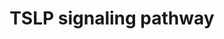 ---
annotations:
- type: Pathway Ontology
  value: interleukin-2 family mediated signaling pathway
- type: Pathway Ontology
  value: cytokine mediated signaling pathway
- type: Pathway Ontology
  value: Jak-Stat signaling pathway
authors:
- Mkutmon
- Egonw
- Khanspers
- Eweitz
description: 'Thymic stromal lymphopoietin (TSLP) is an IL-7-like cytokine involved
  in regulation of a broad spectrum of biological processes. The TSLP receptor complex
  consists of the IL-7 receptor alpha subunit and its unique TSLPR subunit (gene symbol
  CRLF2). TSLP can be secreted by epithelial cells upon pathogen stimulation. TSLP
  can also activate dendritic cells, CD4+ T cells and CD8+ T cells. TSLP not only
  activate the JAK/STAT pathway but also induce phosphorylation of other signaling
  molecules including PI3K/Akt, ERK1/2 and JNKs. Aberrant TSLP signaling is implicated
  in a number of the development of diseases, including asthma, atopic dermatitis,
  eosinophilic eosophagitis and acute lymphoid leukemia.  Description source: [http://www.netpath.org/pathways?path_id=NetPath_24
  NetPath]'
last-edited: 2021-05-21
organisms:
- Bos taurus
redirect_from:
- /index.php/Pathway:WP3191
- /instance/WP3191
schema-jsonld:
- '@context': https://schema.org/
  '@id': https://wikipathways.github.io/pathways/WP3191.html
  '@type': Dataset
  creator:
    '@type': Organization
    name: WikiPathways
  description: 'Thymic stromal lymphopoietin (TSLP) is an IL-7-like cytokine involved
    in regulation of a broad spectrum of biological processes. The TSLP receptor complex
    consists of the IL-7 receptor alpha subunit and its unique TSLPR subunit (gene
    symbol CRLF2). TSLP can be secreted by epithelial cells upon pathogen stimulation.
    TSLP can also activate dendritic cells, CD4+ T cells and CD8+ T cells. TSLP not
    only activate the JAK/STAT pathway but also induce phosphorylation of other signaling
    molecules including PI3K/Akt, ERK1/2 and JNKs. Aberrant TSLP signaling is implicated
    in a number of the development of diseases, including asthma, atopic dermatitis,
    eosinophilic eosophagitis and acute lymphoid leukemia.  Description source: [http://www.netpath.org/pathways?path_id=NetPath_24
    NetPath]'
  keywords:
  - CRLF2
  - MAP2K2
  - STAT4
  - GAB2
  - TSLP
  - IL6
  - HCK
  - LCK
  - CXCL8
  - MTOR
  - MAPK14
  - MTORC1
  - MAPK8
  - MYC
  - PI4K2A
  - RELB
  - PI3K
  - MAP2K1
  - CCL11
  - MAPK9
  - IL7R
  - LYN
  - RELA
  - BTK
  - SRC
  - NFKB2
  - PTPN11
  - NFKB1
  - STAT5B
  - FES
  - TEC
  - STAT3
  - FYN
  - IL2RA
  - YES1
  - TNFSF4
  - AKT1
  - MAPK3
  - STAT1
  - JAK1
  - BIKBA
  - STAT6
  - STAT5A
  - EIF4EBP1
  - CISH
  - MAPK1
  - JAK2
  - RPS6
  - PIK3CA
  license: CC0
  name: TSLP signaling pathway
seo: CreativeWork
title: TSLP signaling pathway
wpid: WP3191
---